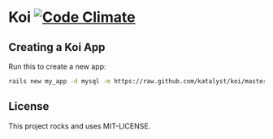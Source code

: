 # Koi [![Code Climate](https://codeclimate.com/github/rahult/koi.png)](https://codeclimate.com/github/rahult/koi)

## Creating a Koi App

Run this to create a new app:

```bash
rails new my_app -d mysql -m https://raw.github.com/katalyst/koi/master/lib/templates/application/app.rb
```

## License

This project rocks and uses MIT-LICENSE.
